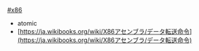 [#x86](x86)
- atomic
- [https://ja.wikibooks.org/wiki/X86アセンブラ/データ転送命令](https://ja.wikibooks.org/wiki/X86アセンブラ/データ転送命令)
